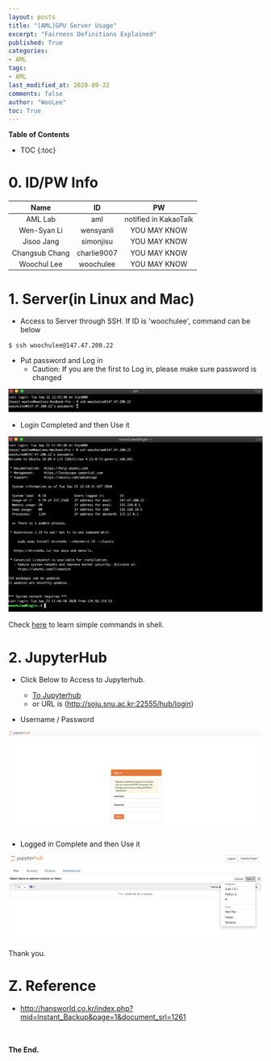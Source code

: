 ```yaml
---
layout: posts
title: "[AML]GPU Server Usage"
excerpt: "Fairness Definitions Explained"
published: True
categories:
- AML
tags:
- AML
last_modified_at: 2020-09-22
comments: false
author: "WooLee"
toc: True
---
```



**Table of Contents**<br>
* TOC
{:toc}


# 0. ID/PW Info

| Name | ID | PW |
|:----:|:----:|:----:|
| AML Lab | aml | notified in KakaoTalk |
| Wen-Syan Li | wensyanli | YOU MAY KNOW |
| Jisoo Jang | simonjisu   | YOU MAY KNOW |
| Changsub Chang |  charlie9007   | YOU MAY KNOW |
| Woochul Lee | woochulee | YOU MAY KNOW |

# 1. Server(in Linux and Mac)

- Access to Server through SSH. If ID is 'woochulee', command can be below

```
$ ssh woochulee@147.47.200.22
```
- Put password and Log in
  - Caution: If you are the first to Log in, please make sure password is changed

<img src="/assets/img/gpu/fig3.png">

- Login Completed and then Use it

<img src="/assets/img/gpu/fig4.png">

Check [here](https://wooleee.github.io/arsenal/Shell_arsenal/) to learn simple commands in shell.


# 2. JupyterHub

- Click Below to Access to Jupyterhub.

  - [To Jupyterhub](http://soju.snu.ac.kr:22555/hub/login)
  - or URL is (http://soju.snu.ac.kr:22555/hub/login)

- Username / Password
<img src="/assets/img/gpu/fig1.png">

- Logged in Complete and then Use it
<img src="/assets/img/gpu/fig2.png">



Thank you.


# Z. Reference

- http://hansworld.co.kr/index.php?mid=Instant_Backup&page=1&document_srl=1261



<br><br>**The End.**